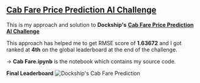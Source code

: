 ## [Cab Fare Price Prediction AI Challenge](https://dockship.io/challenges/6006ba605c9276402bd77d96/cab-fare-prediction-ai-challenge/overview)

This is my approach and solution to  **Dockship's** **[Cab Fare Price Prediction AI Challenge](https://dockship.io/challenges/6006ba605c9276402bd77d96/cab-fare-prediction-ai-challenge/overview)**

This approach has helped me to get RMSE score of **1.63672** and I got ranked at **4th** on the global leaderboard at the end of the challenge.

-> **Cab Fare.ipynb** is the notebook which contains my source code.

**Final Leaderboard**
![Dockship's Cab Fare Prediction](https://github.com/user-attachments/assets/fbf31f56-0ee0-4a85-8f03-95268a21421d)
